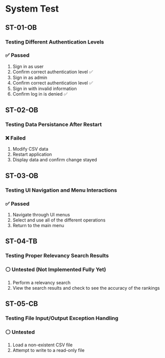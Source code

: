 # System Test

## ST-01-OB
### Testing Different Authentication Levels
### :white_check_mark: Passed
1. Sign in as user
2. Confirm correct authentication level :white_check_mark:
3. Sign in as admin
4. Confirm correct authentication level :white_check_mark:
5. Sign in with invalid information
6. Confirm log in is denied :white_check_mark:

## ST-02-OB
### Testing Data Persistance After Restart
### :x: Failed
1. Modify CSV data
2. Restart application
3. Display data and confirm change stayed

## ST-03-OB
### Testing UI Navigation and Menu Interactions
### :white_check_mark: Passed
1. Navigate through UI menus 
2. Select and use all of the different operations 
3. Return to the main menu


## ST-04-TB
### Testing Proper Relevancy Search Results
### :white_circle: Untested (Not Implemented Fully Yet)
1. Perform a relevancy search
2. View the search results and check to see the accuracy of the rankings


## ST-05-CB
### Testing File Input/Output Exception Handling
### :white_circle: Untested
1. Load a non-existent CSV file
2. Attempt to write to a read-only file


